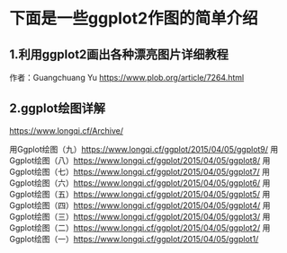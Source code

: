 # 下面是一些ggplot2作图的简单介绍

## 1.利用ggplot2画出各种漂亮图片详细教程
作者：Guangchuang Yu
https://www.plob.org/article/7264.html

## 2.ggplot绘图详解
https://www.longqi.cf/Archive/

用Ggplot绘图（九）https://www.longqi.cf/ggplot/2015/04/05/ggplot9/
用Ggplot绘图（八）https://www.longqi.cf/ggplot/2015/04/05/ggplot8/
用Ggplot绘图（七）https://www.longqi.cf/ggplot/2015/04/05/ggplot7/
用Ggplot绘图（六）https://www.longqi.cf/ggplot/2015/04/05/ggplot6/
用Ggplot绘图（五）https://www.longqi.cf/ggplot/2015/04/05/ggplot5/
用Ggplot绘图（四）https://www.longqi.cf/ggplot/2015/04/05/ggplot4/
用Ggplot绘图（三）https://www.longqi.cf/ggplot/2015/04/05/ggplot3/
用Ggplot绘图（二）https://www.longqi.cf/ggplot/2015/04/05/ggplot2/
用Ggplot绘图（一）https://www.longqi.cf/ggplot/2015/04/05/ggplot1/
